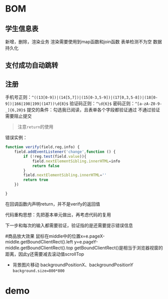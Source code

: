 # BOM

## 学生信息表

新增，删除，渲染业务
渲染需要使用到map函数和join函数
表单检测不为空
数据持久化

## 支付成功自动跳转

## 注册

手机号正则：`^((13[0-9])|(14[5,7])|(15[0-3,5-9])|(17[0,3,5-8])|(18[0-9])|166|198|199|(147))\d{8}$`
验证码正则：`^\d{6}$`
密码正则：`^[a-zA-Z0-9-_]{6,20}$`
提交的条件：勾选我已阅读，且表单各个字段都验证通过
不通过验证需要阻止提交

> 注意`return`的使用

错误实例：

```js
function verify(field,reg,info) {
    field.addEventListener('change',function () {
        if (!reg.test(field.value)){
            field.nextElementSibling.innerHTML=info
            return false
        }
        field.nextElementSibling.innerHTML=''
        return true
    })

}
```

在回调函数内声明return，并不是verify的返回值

代码重构思想：先把基本单元做出，再考虑代码的复用

下一步和每次的输入都需要验证，验证指的是还需要提示错误信息

#商品放大效果
鼠标在middle中的位置x=e.pageX-middle.getBoundClientRect().left
y=e.pageY-middle.getBoundClientRect().top
getBoundClientRect()是相当于浏览器视窗的距离，因此y还需要减去滚动值scrollTop
- 背景图片移动
backgroundPositionX、backgroundPositionY
`background.size=800*800`
# demo
